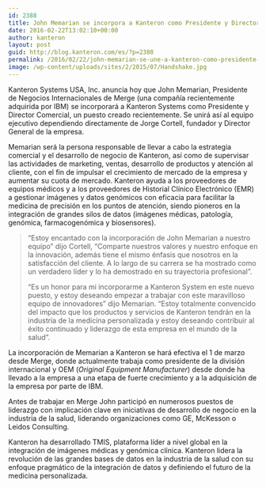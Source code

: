 ```yaml
---
id: 2388
title: John Memarian se incorpora a Kanteron como Presidente y Director Comercial
date: 2016-02-22T13:02:10+00:00
author: kanteron
layout: post
guid: http://blog.kanteron.com/es/?p=2388
permalink: /2016/02/22/john-memarian-se-une-a-kanteron-como-presidente-y-director-comercial/
image: /wp-content/uploads/sites/2/2015/07/Handshake.jpg
---
```

Kanteron Systems USA, Inc. anuncia hoy que John Memarian, Presidente de Negocios Internacionales de Merge (una compañía recientemente adquirida por IBM) se incorporará a Kanteron Systems como Presidente y Director Comercial, un puesto creado recientemente. Se unirá así al equipo ejecutivo dependiendo directamente de Jorge Cortell, fundador y Director General de la empresa.

Memarian será la persona responsable de llevar a cabo la estrategia comercial y el desarrollo de negocio de Kanteron, así como de supervisar las actividades de marketing, ventas, desarrollo de productos y atención al cliente, con el fin de impulsar el crecimiento de mercado de la empresa y aumentar su cuota de mercado. Kanteron ayuda a los proveedores de equipos médicos y a los proveedores de Historial Clínico Electrónico (EMR) a gestionar imágenes y datos genómicos con eficacia para facilitar la medicina de precisión en los puntos de atención, siendo pioneros en la integración de grandes silos de datos (imágenes médicas, patología, genómica, farmacogenómica y biosensores).

> “Estoy encantado con la incorporación de John Memarian a nuestro equipo” dijo Cortell, “Comparte nuestros valores y nuestro enfoque en la innovación, además tiene el mismo énfasis que nosotros en la satisfacción del cliente. A lo largo de su carrera se ha mostrado como un verdadero líder y lo ha demostrado en su trayectoria profesional”.
> 
> “Es un honor para mi incorporarme a Kanteron System en este nuevo puesto, y estoy deseando empezar a trabajar con este maravilloso equipo de innovadores” dijo Memarian. “Estoy totalmente convencido del impacto que los productos y servicios de Kanteron tendrán en la industria de la medicina personalizada y estoy deseando contribuir al éxito continuado y liderazgo de esta empresa en el mundo de la salud”.

La incorporación de Memarian a Kanteron se hará efectiva el 1 de marzo desde Merge, donde actualmente trabaja como presidente de la división internacional y OEM (_Original Equipment Manufacturer_) desde donde ha llevado a la empresa a una etapa de fuerte crecimiento y a la adquisición de la empresa por parte de IBM.

Antes de trabajar en Merge John participó en numerosos puestos de liderazgo con implicación clave en iniciativas de desarrollo de negocio en la industria de la salud, liderando organizaciones como GE, McKesson o Leidos Consulting.

Kanteron ha desarrollado TMIS, plataforma líder a nivel global en la integración de imágenes médicas y genómica clínica. Kanteron lidera la revolución de las grandes bases de datos en la industria de la salud con su enfoque pragmático de la integración de datos y definiendo el futuro de la medicina personalizada.